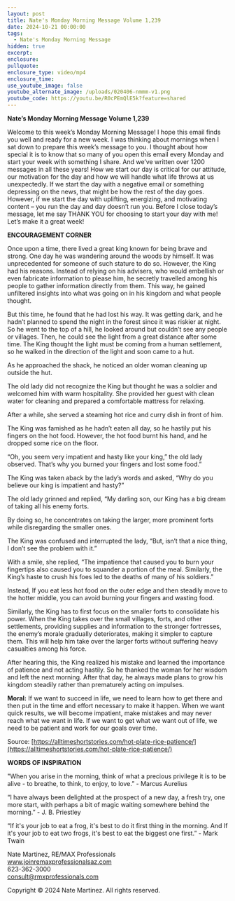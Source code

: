 ```yaml
---
layout: post
title: Nate's Monday Morning Message Volume 1,239
date: 2024-10-21 00:00:00
tags:
  - Nate's Monday Morning Message
hidden: true
excerpt:
enclosure:
pullquote:
enclosure_type: video/mp4
enclosure_time:
use_youtube_image: false
youtube_alternate_image: /uploads/020406-nmmm-v1.png
youtube_code: https://youtu.be/R0cPEmQlE5k?feature=shared
---
```

**Nate’s Monday Morning Message Volume 1,239**

Welcome to this week’s Monday Morning Message! I hope this email finds you well and ready for a new week. I was thinking about mornings when I sat down to prepare this week’s message to you. I thought about how special it is to know that so many of you open this email every Monday and start your week with something I share. And we’ve written over 1200 messages in all these years! How we start our day is critical for our attitude, our motivation for the day and how we will handle what life throws at us unexpectedly. If we start the day with a negative email or something depressing on the news, that might be how the rest of the day goes. However, if we start the day with uplifting, energizing, and motivating content – you run the day and day doesn’t run you. Before I close today’s message, let me say THANK YOU for choosing to start your day with me! Let’s make it a great week!

**ENCOURAGEMENT CORNER**&nbsp;

Once upon a time, there lived a great king known for being brave and strong. One day he was wandering around the woods by himself. It was unprecedented for someone of such stature to do so. However, the King had his reasons. Instead of relying on his advisers, who would embellish or even fabricate information to please him, he secretly travelled among his people to gather information directly from them. This way, he gained unfiltered insights into what was going on in his kingdom and what people thought.

But this time, he found that he had lost his way. It was getting dark, and he hadn’t planned to spend the night in the forest since it was riskier at night. So he went to the top of a hill, he looked around but couldn’t see any people or villages. Then, he could see the light from a great distance after some time. The King thought the light must be coming from a human settlement, so he walked in the direction of the light and soon came to a hut.

As he approached the shack, he noticed an older woman cleaning up outside the hut.

The old lady did not recognize the King but thought he was a soldier and welcomed him with warm hospitality. She provided her guest with clean water for cleaning and prepared a comfortable mattress for relaxing.

After a while, she served a steaming hot rice and curry dish in front of him.

The King was famished as he hadn’t eaten all day, so he hastily put his fingers on the hot food. However, the hot food burnt his hand, and he dropped some rice on the floor.

“Oh, you seem very impatient and hasty like your king,” the old lady observed. That’s why you burned your fingers and lost some food.”

The King was taken aback by the lady’s words and asked, “Why do you believe our king is impatient and hasty?”

The old lady grinned and replied, “My darling son, our King has a big dream of taking all his enemy forts.

By doing so, he concentrates on taking the larger, more prominent forts while disregarding the smaller ones.

The King was confused and interrupted the lady, “But, isn’t that a nice thing, I don’t see the problem with it.”

With a smile, she replied, “The impatience that caused you to burn your fingertips also caused you to squander a portion of the meal. Similarly, the King’s haste to crush his foes led to the deaths of many of his soldiers.”

Instead, If you eat less hot food on the outer edge and then steadily move to the hotter middle, you can avoid burning your fingers and wasting food.

Similarly, the King has to first focus on the smaller forts to consolidate his power. When the King takes over the small villages, forts, and other settlements, providing supplies and information to the stronger fortresses, the enemy’s morale gradually deteriorates, making it simpler to capture them. This will help him take over the larger forts without suffering heavy casualties among his force.

After hearing this, the King realized his mistake and learned the importance of patience and not acting hastily. So he thanked the woman for her wisdom and left the next morning. After that day, he always made plans to grow his kingdom steadily rather than prematurely acting on impulses.

**Moral:** If we want to succeed in life, we need to learn how to get there and then put in the time and effort necessary to make it happen. When we want quick results, we will become impatient, make mistakes and may never reach what we want in life. If we want to get what we want out of life, we need to be patient and work for our goals over time.

Source: [https://alltimeshortstories.com/hot-plate-rice-patience/](https://alltimeshortstories.com/hot-plate-rice-patience/)

**WORDS OF INSPIRATION**

"When you arise in the morning, think of what a precious privilege it is to be alive - to breathe, to think, to enjoy, to love.” - Marcus Aurelius

“I have always been delighted at the prospect of a new day, a fresh try, one more start, with perhaps a bit of magic waiting somewhere behind the morning.” - J. B. Priestley

“If it's your job to eat a frog, it's best to do it first thing in the morning. And If it's your job to eat two frogs, it's best to eat the biggest one first.” - Mark Twain

Nate Martinez, RE/MAX Professionals<br>www.joinremaxprofessionalsaz.com<br>623-362-3000<br>consult@rmxprofessionals.com

Copyright © 2024 Nate Martinez. All rights reserved.